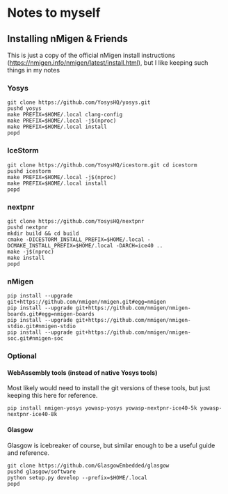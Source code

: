 # Notes to myself
## Installing nMigen & Friends
This is just a copy of the official nMigen install instructions 
(https://nmigen.info/nmigen/latest/install.html), but I like keeping such things 
in my notes

### Yosys
```
git clone https://github.com/YosysHQ/yosys.git
pushd yosys
make PREFIX=$HOME/.local clang-config
make PREFIX=$HOME/.local -j$(nproc)
make PREFIX=$HOME/.local install
popd
```

### IceStorm
```
git clone https://github.com/YosysHQ/icestorm.git cd icestorm
pushd icestorm
make PREFIX=$HOME/.local -j$(nproc)
make PREFIX=$HOME/.local install
popd
```

### nextpnr
```
git clone https://github.com/YosysHQ/nextpnr
pushd nextpnr
mkdir build && cd build
cmake -DICESTORM_INSTALL_PREFIX=$HOME/.local -DCMAKE_INSTALL_PREFIX=$HOME/.local -DARCH=ice40 ..
make -j$(nproc)
make install
popd
```

### nMigen
```
pip install --upgrade git+https://github.com/nmigen/nmigen.git#egg=nmigen
pip install --upgrade git+https://github.com/nmigen/nmigen-boards.git#egg=nmigen-boards
pip install --upgrade git+https://github.com/nmigen/nmigen-stdio.git#nmigen-stdio
pip install --upgrade git+https://github.com/nmigen/nmigen-soc.git#nmigen-soc
```

### Optional
#### WebAssembly tools (instead of native Yosys tools)
Most likely would need to install the git versions of these tools, but just 
keeping this here for reference.
```
pip install nmigen-yosys yowasp-yosys yowasp-nextpnr-ice40-5k yowasp-nextpnr-ice40-8k
```

#### Glasgow
Glasgow is icebreaker of course, but similar enough to be a useful guide and 
reference.
```
git clone https://github.com/GlasgowEmbedded/glasgow
pushd glasgow/software
python setup.py develop --prefix=$HOME/.local
popd
```
